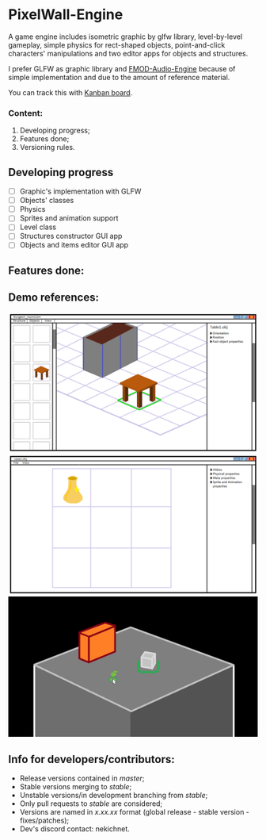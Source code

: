 # PixelWall-Engine

A game engine includes isometric graphic by glfw library, level-by-level gameplay, simple physics for rect-shaped objects, point-and-click characters' manipulations and two editor apps for objects and structures.

I prefer GLFW as graphic library and [FMOD-Audio-Engine](https://github.com/rosshoyt/FMOD-Audio-Engine) because of simple implementation and due to the amount of reference material.

You can track this with [Kanban board](https://evstropov.kaiten.ru/space/538381/boards).

### Content: 

1. Developing progress;
2. Features done;
3. Versioning rules.

## Developing progress

- [ ] Graphic's implementation with GLFW
- [ ] Objects' classes
- [ ] Physics
- [ ] Sprites and animation support
- [ ] Level class
- [ ] Structures constructor GUI app
- [ ] Objects and items editor GUI app

## Features done:

## Demo references:

![Structures constructor](11_02_редактор_структур.png "Structures constructor")
![Objects editor](11_02_редактор_объектов.png "Objects editor")
![Engine test demo](11_02_демо_движка.png "Engine test")

## Info for developers/contributors:
- Release versions contained in *master*;
- Stable versions merging to *stable*;
- Unstable versions/in development branching from *stable*;
- Only pull requests to *stable* are considered;
- Versions are named in *x.xx.xx* format
  (global release - stable version - fixes/patches);
- Dev's discord contact: nekichnet.
